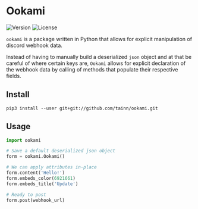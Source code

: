 # Ookami
![Version](https://img.shields.io/badge/version-v1.2-blue)
![License](https://img.shields.io/badge/license-GPLv3-orange)

`ookami` is a package written in Python that allows for explicit manipulation of discord webhook data.

Instead of having to manually build a deserialized `json` object and at that be careful of where certain keys are, `Ookami` allows for explicit declaration of the webhook data by calling of methods that populate their respective fields.

## Install
`pip3 install --user git+git://github.com/tainn/ookami.git`

## Usage
```py
import ookami

# Save a default deserialized json object
form = ookami.Ookami()

# We can apply attributes in-place
form.content('Hello!')
form.embeds_color(6921661)
form.embeds_title('Update')

# Ready to post
form.post(webhook_url)
```
